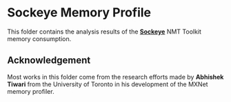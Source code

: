 # Sockeye Memory Profile

This folder contains the analysis results of the [**Sockeye**](https://github.com/awslabs/sockeye) 
NMT Toolkit memory consumption.

## Acknowledgement

Most works in this folder come from the research efforts made by **Abhishek Tiwari** from the 
University of Toronto in his development of the MXNet memory profiler.